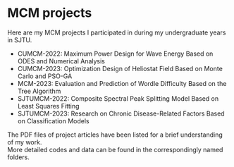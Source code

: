 # MCM projects

Here are my MCM projects I participated in during my undergraduate years in SJTU.

- CUMCM-2022: Maximum Power Design for Wave Energy Based on ODES and Numerical Analysis
- CUMCM-2023: Optimization Design of Heliostat Field Based on Monte Carlo and PSO-GA
- MCM-2023: Evaluation and Prediction of Wordle Difficulty Based on the Tree Algorithm
- SJTUMCM-2022: Composite Spectral Peak Splitting Model Based on Least Squares Fitting
- SJTUMCM-2023: Research on Chronic Disease-Related Factors Based on Classification Models

The PDF files of project articles have been listed for a brief understanding of my work. <br/>
More detailed codes and data can be found in the correspondingly named folders.
